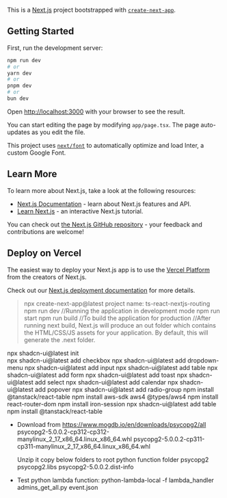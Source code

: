 This is a [Next.js](https://nextjs.org/) project bootstrapped with [`create-next-app`](https://github.com/vercel/next.js/tree/canary/packages/create-next-app).

## Getting Started

First, run the development server:

```bash
npm run dev
# or
yarn dev
# or
pnpm dev
# or
bun dev
```

Open [http://localhost:3000](http://localhost:3000) with your browser to see the result.

You can start editing the page by modifying `app/page.tsx`. The page auto-updates as you edit the file.

This project uses [`next/font`](https://nextjs.org/docs/basic-features/font-optimization) to automatically optimize and load Inter, a custom Google Font.

## Learn More

To learn more about Next.js, take a look at the following resources:

- [Next.js Documentation](https://nextjs.org/docs) - learn about Next.js features and API.
- [Learn Next.js](https://nextjs.org/learn) - an interactive Next.js tutorial.

You can check out [the Next.js GitHub repository](https://github.com/vercel/next.js/) - your feedback and contributions are welcome!

## Deploy on Vercel

The easiest way to deploy your Next.js app is to use the [Vercel Platform](https://vercel.com/new?utm_medium=default-template&filter=next.js&utm_source=create-next-app&utm_campaign=create-next-app-readme) from the creators of Next.js.

Check out our [Next.js deployment documentation](https://nextjs.org/docs/deployment) for more details.

> npx create-next-app@latest
    project name: ts-react-nextjs-routing
> npm run dev //Running the application in development mode
> npm run start
> npm run build //To build the application for production //After running next build, Next.js will produce an out folder which contains the HTML/CSS/JS assets for your application.  By default, this will generate the .next folder.

npx shadcn-ui@latest init      
npx shadcn-ui@latest add checkbox
npx shadcn-ui@latest add dropdown-menu
npx shadcn-ui@latest add input
npx shadcn-ui@latest add table
npx shadcn-ui@latest add form
npx shadcn-ui@latest add toast
npx shadcn-ui@latest add select
npx shadcn-ui@latest add calendar
npx shadcn-ui@latest add popover
npx shadcn-ui@latest add radio-group
npm install @tanstack/react-table
npm install aws-sdk aws4 @types/aws4
npm install react-router-dom
npm install iron-session
npx shadcn-ui@latest add table
npm install @tanstack/react-table


- Download from https://www.mogdb.io/en/downloads/psycopg2/all 
    psycopg2-5.0.0.2-cp312-cp312-manylinux_2_17_x86_64.linux_x86_64.whl
    psycopg2-5.0.0.2-cp311-cp311-manylinux_2_17_x86_64.linux_x86_64.whl

    Unzip it
    copy below folders to root python function folder
    psycopg2
    psycopg2.libs
    psycopg2-5.0.0.2.dist-info

- Test python lambda function:
python-lambda-local -f lambda_handler admins_get_all.py event.json